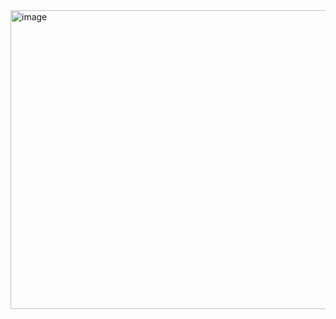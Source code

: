 <img width="1252" height="478" alt="image" src="https://github.com/user-attachments/assets/d12a9780-f6eb-4617-b7ad-f2069b222be8" />

